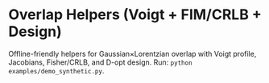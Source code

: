 # Overlap Helpers (Voigt + FIM/CRLB + Design)
Offline-friendly helpers for Gaussian×Lorentzian overlap with Voigt profile, Jacobians, Fisher/CRLB, and D-opt design.
Run: `python examples/demo_synthetic.py`.
